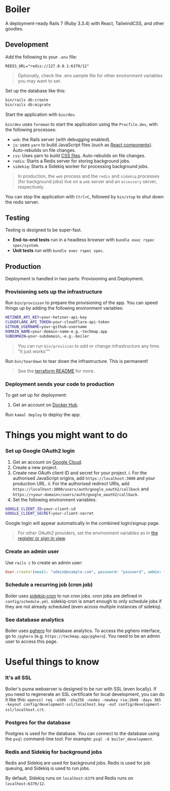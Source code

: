 # Boiler

A deployment-ready Rails 7 (Ruby 3.3.4) with React, TailwindCSS, and other goodies.

## Development

Add the following to your `.env` file:

```
REDIS_URL="redis://127.0.0.1:6379/12"
```

> Optionally, check the .env.sample file for other environment variables you may want to set.

Set up the database like this:

```bash
bin/rails db:create
bin/rails db:migrate
```

Start the application with `bin/dev`.

`bin/dev` uses `foreman` to start the application using the `Procfile.dev`, with the following processes:

- `web`: the Rails server (with debugging enabled).
- `js`: uses `yarn` to build JavaScript files (such as [React components](./app/javascript/components)). Auto-rebuilds on file changes.
- `css`: Uses yarn to build [CSS files](./app/assets/stylesheets). Auto-rebuilds on file changes.
- `redis`: Starts a Redis server for storing background jobs.
- `sidekiq`: Starts a Sidekiq worker for processing background jobs.

> In production, the `web` process and the `redis` and `sidekiq` processes (for background jobs) live on a `web` server and an `accessory` server, respectively.

You can stop the application with `Ctrl+C`, followed by `bin/stop` to shut down the redis server.

## Testing

Testing is designed to be super-fast.

- **End-to-end tests** run in a headless browser with `bundle exec rspec spec/system`.
- **Unit tests** run with `bundle exec rspec spec`.

## Production

Deployment is handled in two parts: Provisioning and Deployment.

### Provisioning sets up the infrastructure

Run `bin/provision` to prepare the provisioning of the app. You can speed things up by adding the following environment variables:

```bash
HETZNER_API_KEY=your-hetzner-api-key
CLOUDFLARE_API_TOKEN=your-cloudflare-api-token
GITHUB_USERNAME=your-github-username
DOMAIN_NAME=your-domain-name-e.g.-techmap.app
SUBDOMAIN=your-subdomain,-e.g.-boiler
```

> You can run `bin/provision` to add or change infrastructure any time. "It just works™"

Run `bin/teardown` to tear down the infrastructure. This is permanent!

> See the [terraform README](./terraform/README.md) for more.

### Deployment sends your code to production

To get set up for deployment:

1. Get an account on [Docker Hub](https://hub.docker.com/).

Run `kamal deploy` to deploy the app.

# Things you might want to do

### Set up Google OAuth2 login

1. Get an account on [Google Cloud](https://console.cloud.google.com/).
2. Create a new project.
3. Create new OAuth client ID and secret for your project.
  i. For the authorised JavaScript origins, add `https://localhost:3000` and your production URL.
  ii. For the authorised redirect URIs, add `https://localhost:3000/users/auth/google_oauth2/callback` and `https://<your-domain>/users/auth/google_oauth2/callback`.
4. Set the following environment variables:

```bash
GOOGLE_CLIENT_ID=your-client-id
GOOGLE_CLIENT_SECRET=your-client-secret
```

Google login will appear automatically in the combined login/signup page.

> For other OAuth2 providers, set the environment variables as in [the register or sign in view](./app/views/devise/registrations/new_or_sign_in.html.erb).

### Create an admin user

Use `rails c` to create an admin user:

```ruby
User.create!(email: "admin@example.com", password: "password", admin: true)
```

### Schedule a recurring job (cron job)

Boiler uses [sidekiq-cron](https://github.com/ondrejbartas/sidekiq-cron) to run cron jobs. cron jobs are defined in `config/schedule.yml`. sidekiq-cron is smart enough to only schedule jobs if they are not already scheduled (even across multiple instances of sidekiq).

### See database analytics

Boiler uses [pghero](https://github.com/ankane/pghero) for database analytics. To access the pghero interface, go to `/pghero` (e.g. `https://techmap.app/pghero`). You need to be an admin user to access this page.

# Useful things to know

### It's all SSL

Boiler's puma webserver is designed to be run with SSL (even locally). If you need to regenerate an SSL certificate for local development, you can do it like this: `openssl req -x509 -sha256 -nodes -newkey rsa:2048 -days 365 -keyout config/development-ssl/localhost.key -out config/development-ssl/localhost.crt`.

### Postgres for the database

Postgres is used for the database. You can connect to the database using the `psql` command-line tool. For example: `psql -d boiler_development`.

### Redis and Sidekiq for background jobs

Redis and Sidekiq are used for background jobs. Redis is used for job queuing, and Sidekiq is used to run jobs.

By default, Sidekiq runs on `localhost:6379` and Redis runs on `localhost:6379/12`.
